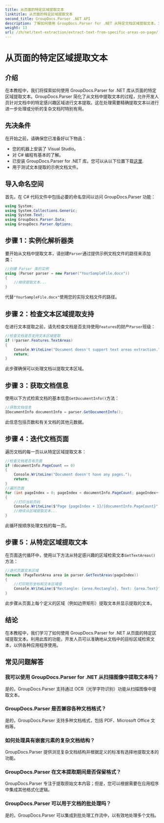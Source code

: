 ```yaml
---
title: 从页面的特定区域提取文本
linktitle: 从页面的特定区域提取文本
second_title: GroupDocs.Parser .NET API
description: 了解如何使用 GroupDocs.Parser for .NET 从特定文档区域提取文本。为您的应用程序进行有针对性的精确文本提取。
weight: 13
url: /zh/net/text-extraction/extract-text-from-specific-areas-on-page/
---
```


# 从页面的特定区域提取文本

## 介绍
在本教程中，我们将探索如何使用 GroupDocs.Parser for .NET 库从页面的特定区域提取文本。GroupDocs.Parser 简化了从文档中提取文本的过程，允许开发人员针对文档中的特定感兴趣区域进行文本提取。这在处理需要精确提取文本以进行进一步处理或分析的复杂文档时特别有用。
## 先决条件
在开始之前，请确保您已准备好以下物品：
- 您的机器上安装了 Visual Studio。
- 对 C# 编程有基本的了解。
- 已安装 GroupDocs.Parser for .NET 库。您可以从以下位置下载[这里](https://releases.groupdocs.com/parser/net/).
- 用于测试文本提取的示例文档文件。
## 导入命名空间
首先，在 C# 代码文件中包括必要的命名空间以访问 GroupDocs.Parser 功能：
```csharp
using System;
using System.Collections.Generic;
using System.Text;
using GroupDocs.Parser.Data;
using GroupDocs.Parser.Options;
```
## 步骤 1：实例化解析器类
要开始从文档中提取文本，请创建`Parser`通过提供示例文档文件的路径来添加类：
```csharp
//创建 Parser 类的实例
using (Parser parser = new Parser("YourSampleFile.docx"))
{
    //继续提取文本...
}
```
代替`"YourSampleFile.docx"`使用您的实际文档文件的路径。
## 步骤 2：检查文本区域提取支持
在进行文本提取之前，请先检查文档是否支持使用`Features`的财产`Parser`班级：
```csharp
//检查文档是否支持文本区域提取
if (!parser.Features.TextAreas)
{
    Console.WriteLine("Document doesn't support text areas extraction.");
    return;
}
```
此步骤确保可以处理文档以提取文本区域。
## 步骤 3：获取文档信息
使用以下方式检索文档的基本信息`GetDocumentInfo()`方法：
```csharp
//获取文档信息
IDocumentInfo documentInfo = parser.GetDocumentInfo();
```
此信息包括页数和有关文档的其他元数据。
## 步骤 4：迭代文档页面
遍历文档的每一页以从特定区域提取文本：
```csharp
//检查文档是否有页面
if (documentInfo.PageCount == 0)
{
    Console.WriteLine("Document doesn't have any pages.");
    return;
}
//遍历页面
for (int pageIndex = 0; pageIndex < documentInfo.PageCount; pageIndex++)
{
    //打印当前页码
    Console.WriteLine($"Page {pageIndex + 1}/{documentInfo.PageCount}");
    //继续从区域提取文本...
}
```
此循环按顺序处理文档的每一页。
## 步骤 5：从特定区域提取文本
在页面迭代循环中，使用以下方法从特定感兴趣的区域检索文本`GetTextAreas()`方法：
```csharp
//迭代页面文本区域
foreach (PageTextArea area in parser.GetTextAreas(pageIndex))
{
    //打印矩形坐标和文本区域值
    Console.WriteLine($"Rectangle: {area.Rectangle}, Text: {area.Text}");
}
```
此步骤从页面上每个定义的区域（例如边界矩形）提取文本并显示提取的文本。
## 结论
在本教程中，我们学习了如何使用 GroupDocs.Parser for .NET 从页面的特定区域提取文本。利用此库的功能，开发人员可以准确地从文档中的目标区域检索文本，以供各种应用程序使用。

## 常见问题解答
### 我可以使用 GroupDocs.Parser for .NET 从扫描图像中提取文本吗？
是的，GroupDocs.Parser 支持通过 OCR（光学字符识别）功能从扫描图像中提取文本。
### GroupDocs.Parser 是否兼容各种文档格式？
是的，GroupDocs.Parser 支持多种文档格式，包括 PDF、Microsoft Office 文档等。
### 如何处理具有嵌套元素的复杂文档结构？
GroupDocs.Parser 提供浏览复杂文档结构并根据定义的标准有选择地提取文本的功能。
### GroupDocs.Parser 在文本提取期间是否保留格式？
GroupDocs.Parser 专注于提取原始文本内容；但是，您可以根据需要在应用程序中集成其他格式化逻辑。
### GroupDocs.Parser 可以用于文档的批处理吗？
是的，GroupDocs.Parser 可以集成到批处理工作流中，以有效地处理多个文档。